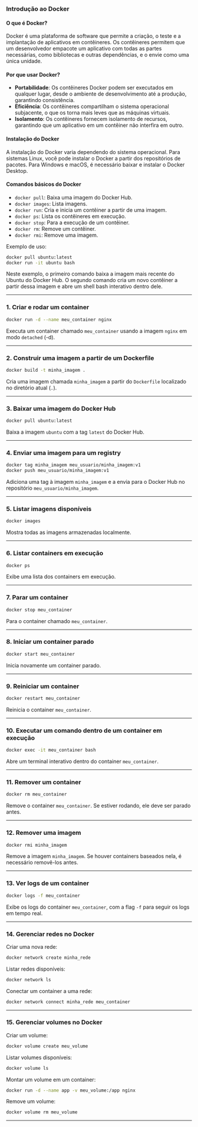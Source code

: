 ### Introdução ao Docker

#### O que é Docker?
Docker é uma plataforma de software que permite a criação, o teste e a implantação de aplicativos em contêineres. Os contêineres permitem que um desenvolvedor empacote um aplicativo com todas as partes necessárias, como bibliotecas e outras dependências, e o envie como uma única unidade.

#### Por que usar Docker?
- **Portabilidade**: Os contêineres Docker podem ser executados em qualquer lugar, desde o ambiente de desenvolvimento até a produção, garantindo consistência.
- **Eficiência**: Os contêineres compartilham o sistema operacional subjacente, o que os torna mais leves que as máquinas virtuais.
- **Isolamento**: Os contêineres fornecem isolamento de recursos, garantindo que um aplicativo em um contêiner não interfira em outro.

#### Instalação do Docker
A instalação do Docker varia dependendo do sistema operacional. Para sistemas Linux, você pode instalar o Docker a partir dos repositórios de pacotes. Para Windows e macOS, é necessário baixar e instalar o Docker Desktop.

#### Comandos básicos do Docker
- `docker pull`: Baixa uma imagem do Docker Hub.
- `docker images`: Lista imagens.
- `docker run`: Cria e inicia um contêiner a partir de uma imagem.
- `docker ps`: Lista os contêineres em execução.
- `docker stop`: Para a execução de um contêiner.
- `docker rm`: Remove um contêiner.
- `docker rmi`: Remove uma imagem.

Exemplo de uso:
```bash
docker pull ubuntu:latest
docker run -it ubuntu bash
```

Neste exemplo, o primeiro comando baixa a imagem mais recente do Ubuntu do Docker Hub. O segundo comando cria um novo contêiner a partir dessa imagem e abre um shell bash interativo dentro dele.




---

### **1. Criar e rodar um container**  
```sh
docker run -d --name meu_container nginx
```
Executa um container chamado `meu_container` usando a imagem `nginx` em modo `detached` (-d).

---

### **2. Construir uma imagem a partir de um Dockerfile**  
```sh
docker build -t minha_imagem .
```
Cria uma imagem chamada `minha_imagem` a partir do `Dockerfile` localizado no diretório atual (`.`).

---

### **3. Baixar uma imagem do Docker Hub**  
```sh
docker pull ubuntu:latest
```
Baixa a imagem `ubuntu` com a tag `latest` do Docker Hub.

---

### **4. Enviar uma imagem para um registry**  
```sh
docker tag minha_imagem meu_usuario/minha_imagem:v1
docker push meu_usuario/minha_imagem:v1
```
Adiciona uma tag à imagem `minha_imagem` e a envia para o Docker Hub no repositório `meu_usuario/minha_imagem`.

---

### **5. Listar imagens disponíveis**  
```sh
docker images
```
Mostra todas as imagens armazenadas localmente.

---

### **6. Listar containers em execução**  
```sh
docker ps
```
Exibe uma lista dos containers em execução.

---

### **7. Parar um container**  
```sh
docker stop meu_container
```
Para o container chamado `meu_container`.

---

### **8. Iniciar um container parado**  
```sh
docker start meu_container
```
Inicia novamente um container parado.

---

### **9. Reiniciar um container**  
```sh
docker restart meu_container
```
Reinicia o container `meu_container`.

---

### **10. Executar um comando dentro de um container em execução**  
```sh
docker exec -it meu_container bash
```
Abre um terminal interativo dentro do container `meu_container`.

---

### **11. Remover um container**  
```sh
docker rm meu_container
```
Remove o container `meu_container`. Se estiver rodando, ele deve ser parado antes.

---

### **12. Remover uma imagem**  
```sh
docker rmi minha_imagem
```
Remove a imagem `minha_imagem`. Se houver containers baseados nela, é necessário removê-los antes.

---

### **13. Ver logs de um container**  
```sh
docker logs -f meu_container
```
Exibe os logs do container `meu_container`, com a flag `-f` para seguir os logs em tempo real.

---

### **14. Gerenciar redes no Docker**  
Criar uma nova rede:
```sh
docker network create minha_rede
```
Listar redes disponíveis:
```sh
docker network ls
```
Conectar um container a uma rede:
```sh
docker network connect minha_rede meu_container
```

---

### **15. Gerenciar volumes no Docker**  
Criar um volume:
```sh
docker volume create meu_volume
```
Listar volumes disponíveis:
```sh
docker volume ls
```
Montar um volume em um container:
```sh
docker run -d --name app -v meu_volume:/app nginx
```
Remove um volume:
```sh
docker volume rm meu_volume
```

---
